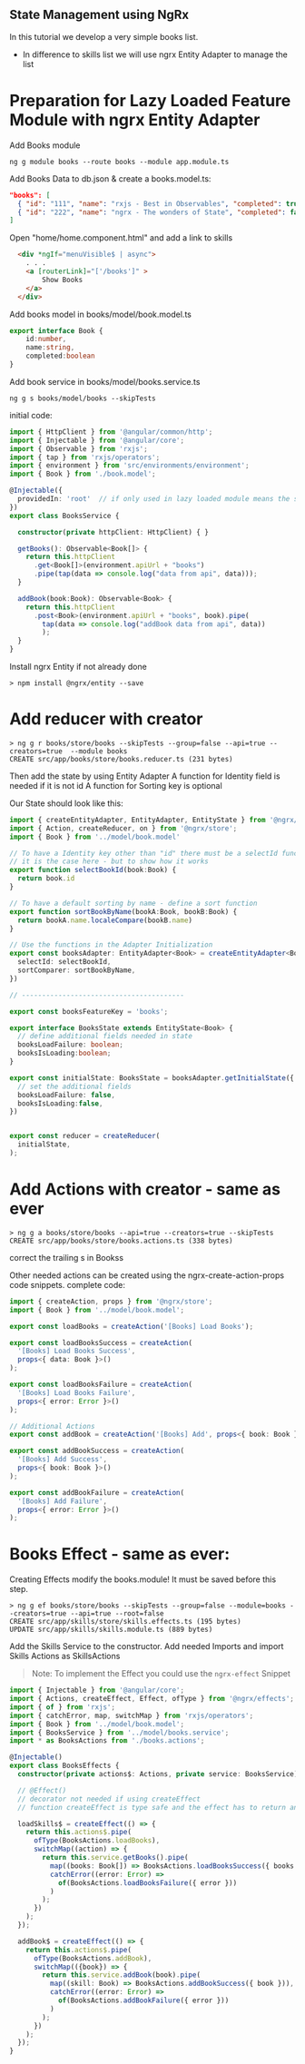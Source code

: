 State Management using NgRx
---------------------------

In this tutorial we develop a very simple books list.

- In difference to skills list we will use ngrx Entity Adapter to manage the list


# Preparation for Lazy Loaded Feature Module with ngrx Entity Adapter

Add Books module

```
ng g module books --route books --module app.module.ts 
``` 

Add Books Data to db.json & create a books.model.ts:

```json
"books": [
  { "id": "111", "name": "rxjs - Best in Observables", "completed": true },
  { "id": "222", "name": "ngrx - The wonders of State", "completed": false }
]
```


Open "home/home.component.html" and add a link to skills

```html
  <div *ngIf="menuVisible$ | async">
    . . .
    <a [routerLink]="['/books']" >
        Show Books
    </a>
  </div>
```

Add books model in books/model/book.model.ts

```typescript
export interface Book {
    id:number,
    name:string,
    completed:boolean
}
```

Add book service in books/model/books.service.ts

```
ng g s books/model/books --skipTests
```

initial code:

```typescript
import { HttpClient } from '@angular/common/http';
import { Injectable } from '@angular/core';
import { Observable } from 'rxjs';
import { tap } from 'rxjs/operators';
import { environment } from 'src/environments/environment';
import { Book } from './book.model';

@Injectable({
  providedIn: 'root'  // if only used in lazy loaded module means the service is also lazy loaded.
})
export class BooksService {

  constructor(private httpClient: HttpClient) { }

  getBooks(): Observable<Book[]> {
    return this.httpClient
      .get<Book[]>(environment.apiUrl + "books")
      .pipe(tap(data => console.log("data from api", data)));
  }

  addBook(book:Book): Observable<Book> {
    return this.httpClient
      .post<Book>(environment.apiUrl + "books", book).pipe(
        tap(data => console.log("addBook data from api", data))
        );   
  }
}
```


Install ngrx Entity if not already done

```
> npm install @ngrx/entity --save
```

# Add reducer with creator

```
> ng g r books/store/books --skipTests --group=false --api=true --creators=true  --module books
CREATE src/app/books/store/books.reducer.ts (231 bytes)
```

Then add the state by using Entity Adapter
A function for Identity field is needed if it is not id
A function for Sorting key is optional

Our State should look like this:

```typescript
import { createEntityAdapter, EntityAdapter, EntityState } from '@ngrx/entity';
import { Action, createReducer, on } from '@ngrx/store';
import { Book } from '../model/book.model'

// To have a Identity key other than "id" there must be a selectId function
// it is the case here - but to show how it works
export function selectBookId(book:Book) {
  return book.id 
}

// To have a default sorting by name - define a sort function
export function sortBookByName(bookA:Book, bookB:Book) {
  return bookA.name.localeCompare(bookB.name)
}

// Use the functions in the Adapter Initialization
export const booksAdapter: EntityAdapter<Book> = createEntityAdapter<Book>({
  selectId: selectBookId,
  sortComparer: sortBookByName,
})

// ----------------------------------------

export const booksFeatureKey = 'books';

export interface BooksState extends EntityState<Book> {
  // define additional fields needed in state
  booksLoadFailure: boolean;
  booksIsLoading:boolean;
}

export const initialState: BooksState = booksAdapter.getInitialState({
  // set the additional fields
  booksLoadFailure: false,
  booksIsLoading:false,
})


export const reducer = createReducer(
  initialState,
);
```

# Add Actions with creator - same as ever

```
> ng g a books/store/books --api=true --creators=true --skipTests    
CREATE src/app/books/store/books.actions.ts (338 bytes)
```

correct the trailing s in Bookss

Other needed actions can be created using the ngrx-create-action-props code snippets.
complete code:

```typescript
import { createAction, props } from '@ngrx/store';
import { Book } from '../model/book.model';

export const loadBooks = createAction('[Books] Load Books');

export const loadBooksSuccess = createAction(
  '[Books] Load Books Success',
  props<{ data: Book }>()
);

export const loadBooksFailure = createAction(
  '[Books] Load Books Failure',
  props<{ error: Error }>()
);

// Additional Actions
export const addBook = createAction('[Books] Add', props<{ book: Book }>());

export const addBookSuccess = createAction(
  '[Books] Add Success',
  props<{ book: Book }>()
);

export const addBookFailure = createAction(
  '[Books] Add Failure',
  props<{ error: Error }>()
);
```


# Books Effect - same as ever:

Creating Effects modify the books.module! 
It must be saved before this step.

```
> ng g ef books/store/books --skipTests --group=false --module=books --creators=true --api=true --root=false
CREATE src/app/skills/store/skills.effects.ts (195 bytes)
UPDATE src/app/skills/skills.module.ts (889 bytes)
```

Add the Skills Service to the constructor.
Add needed Imports and import Skills Actions as SkillsActions

> Note: To implement the Effect you could use the `ngrx-effect` Snippet

```typescript
import { Injectable } from '@angular/core';
import { Actions, createEffect, Effect, ofType } from '@ngrx/effects';
import { of } from 'rxjs';
import { catchError, map, switchMap } from 'rxjs/operators';
import { Book } from '../model/book.model';
import { BooksService } from '../model/books.service';
import * as BooksActions from './books.actions';

@Injectable()
export class BooksEffects {
  constructor(private actions$: Actions, private service: BooksService) {}

  // @Effect()
  // decorator not needed if using createEffect
  // function createEffect is type safe and the effect has to return an Observable<Action>

  loadSkills$ = createEffect(() => {
    return this.actions$.pipe(
      ofType(BooksActions.loadBooks),
      switchMap((action) => {
        return this.service.getBooks().pipe(
          map((books: Book[]) => BooksActions.loadBooksSuccess({ books })),
          catchError((error: Error) =>
            of(BooksActions.loadBooksFailure({ error }))
          )
        );
      })
    );
  });

  addBook$ = createEffect(() => {
    return this.actions$.pipe(
      ofType(BooksActions.addBook),
      switchMap(({book}) => {
        return this.service.addBook(book).pipe(
          map((skill: Book) => BooksActions.addBookSuccess({ book })),
          catchError((error: Error) =>
            of(BooksActions.addBookFailure({ error }))
          )
        );
      })
    );
  });
}
```




